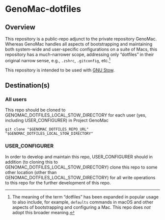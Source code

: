 # GenoMac-dotfiles
## Overview
This repository is a public-repo adjunct to the private repository GenoMac. Whereas GenoMac handles all aspects of bootstrapping and maintaining both system-wide and user-specific configurations on a suite of Macs, this repository has a much-narrower scope, addressing only “dotfiles” in their original narrow sense, e.g., `.zshrc`, `.gitconfig`, etc.[^1]

This repository is intended to be used with [GNU Stow](https://www.gnu.org/software/stow/).

## Destination(s)
### All users
This repo should be cloned to GENOMAC_DOTFILES_LOCAL_STOW_DIRECTORY for each user (yes, including USER_CONFIGURER) in Project GenoMac

```shell
git clone "$GENOMAC_DOTFILES_REPO_URL" "$GENOMAC_DOTFILES_LOCAL_STOW_DIRECTORY"
```

### USER_CONFIGURER
In order to develop and maintain this repo, USER_CONFIGURER should in addition (to cloning this to GENOMAC_DOTFILES_LOCAL_STOW_DIRECTORY) clone this repo to some other location (other than GENOMAC_DOTFILES_LOCAL_STOW_DIRECTORY) for all write operations to this repo for the further development of this repo.


[^1]: The meaning of the term “dotfiles” has been expanded in popular usage to also include, for example, `defaults` commands in macOS and other aspects of bootstrapping and configuring a Mac. This repo does *not* adopt this broader meaning.
